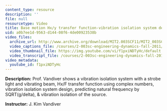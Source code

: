 ```yaml
---
content_type: resource
description: ''
file: null
resourcetype: Video
title: Base motion Hx/y transfer function-vibration isolation system design
uid: a0b7ee1d-9563-d144-08f6-4de00923538b
video_files:
  archive_url: http://www.archive.org/download/MIT2.003SCF11/MIT2_003SCF11_lec21_300k.mp4
  video_captions_file: /courses/2-003sc-engineering-dynamics-fall-2011/cce6a1447981574eaf2447b06cdf978e_f1pxiNDTyHc.vtt
  video_thumbnail_file: https://img.youtube.com/vi/f1pxiNDTyHc/default.jpg
  video_transcript_file: /courses/2-003sc-engineering-dynamics-fall-2011/25c6ac26dc063bac51de474185a14b74_f1pxiNDTyHc.pdf
video_metadata:
  youtube_id: f1pxiNDTyHc
---
```


**Description:** Prof. Vandiver shows a vibration isolation system with a strobe light and vibrating beam, Hx/F transfer function using complex numbers, vibration isolation system design, predicting natural frequency by SQRT(g/delta), & vibration isolation of the source.

**Instructor:** J. Kim Vandiver